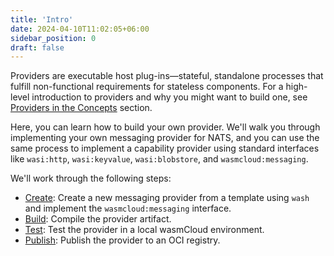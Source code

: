 ```yaml
---
title: 'Intro'
date: 2024-04-10T11:02:05+06:00
sidebar_position: 0
draft: false
---
```


Providers are executable host plug-ins&mdash;stateful, standalone processes that fulfill non-functional requirements for stateless components. For a high-level introduction to providers and why you might want to build one, see [Providers in the Concepts](/docs/1.0/concepts/providers) section.

Here, you can learn how to build your own provider. We'll walk you through implementing your own messaging provider for NATS, and you can use the same process to implement a capability provider using standard interfaces like `wasi:http`, `wasi:keyvalue`, `wasi:blobstore`, and `wasmcloud:messaging`.

We'll work through the following steps:

- [Create](./create): Create a new messaging provider from a template using `wash` and implement the `wasmcloud:messaging` interface.
- [Build](./build): Compile the provider artifact.
- [Test](./test): Test the provider in a local wasmCloud environment.
- [Publish](./publish): Publish the provider to an OCI registry.
